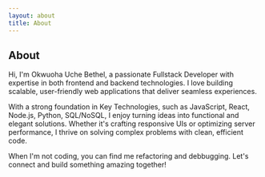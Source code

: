 ```yaml
---
layout: about
title: About
---
```


## About

Hi, I'm Okwuoha Uche Bethel, a passionate Fullstack Developer with expertise in both frontend and backend technologies. I love building scalable, user-friendly web applications that deliver seamless experiences.

With a strong foundation in Key Technologies, such as  JavaScript, React, Node.js, Python, SQL/NoSQL, I enjoy turning ideas into functional and elegant solutions. Whether it's crafting responsive UIs or optimizing server performance, I thrive on solving complex problems with clean, efficient code.

When I'm not coding, you can find me refactoring and debbugging. Let's connect and build something amazing together!
